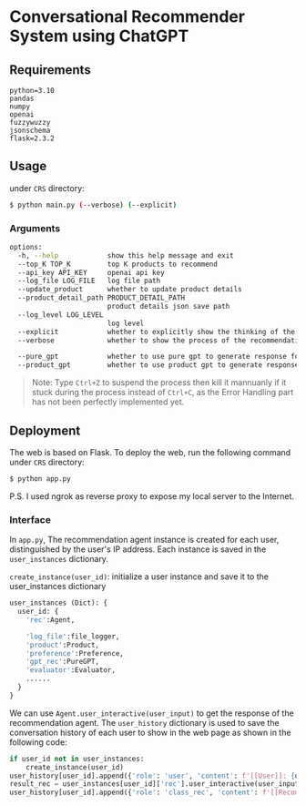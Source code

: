 # Conversational Recommender System using ChatGPT

## Requirements

```
python=3.10
pandas
numpy
openai
fuzzywuzzy
jsonschema
flask=2.3.2
```

## Usage

under `CRS` directory:

```bash
$ python main.py (--verbose) (--explicit)
```

### Arguments
```bash
options:
  -h, --help            show this help message and exit
  --top_K TOP_K         top K products to recommend
  --api_key API_KEY     openai api key
  --log_file LOG_FILE   log file path
  --update_product      whether to update product details
  --product_detail_path PRODUCT_DETAIL_PATH
                        product details json save path
  --log_level LOG_LEVEL
                        log level
  --explicit            whether to explicitly show the thinking of the recommendation gpt
  --verbose             whether to show the process of the recommendation

  --pure_gpt            whether to use pure gpt to generate response for comparison
  --product_gpt         whether to use product gpt to generate response for comparison

```

> Note: Type `Ctrl+Z` to suspend the process then kill it mannuanly if it stuck during the process instead of `Ctrl+C`, as the Error Handling part has not been perfectly implemented yet.

## Deployment
The web is based on Flask. To deploy the web, run the following command under `CRS` directory:
```bash
$ python app.py
```

P.S. I used ngrok as reverse proxy to expose my local server to the Internet.

### Interface

In `app.py`, The recommendation agent instance is created for each user, distinguished by the user's IP address. Each instance is saved in the `user_instances` dictionary.

`create_instance(user_id)`: initialize a user instance and save it to the user_instances dictionary


```python
user_instances (Dict): {
  user_id: {
    'rec':Agent,

    'log_file':file_logger,
    'product':Product,
    'preference':Preference,
    'gpt_rec':PureGPT,
    'evaluator':Evaluator,
    ......
  }
}
```

We can use `Agent.user_interactive(user_input)` to get the response of the recommendation agent. The `user_history` dictionary is used to save the conversation history of each user to show in the web page as shown in the following code:


```python
if user_id not in user_instances:
    create_instance(user_id)
user_history[user_id].append({'role': 'user', 'content': f'[[User]]: {user_input}'})
result_rec = user_instances[user_id]['rec'].user_interactive(user_input)
user_history[user_id].append({'role': 'class_rec', 'content': f'[[Recommender]]: {result_rec}'})
```